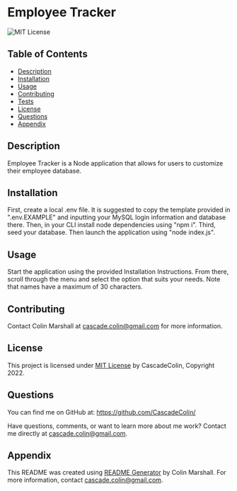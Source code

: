 # Employee Tracker

![MIT License](https://img.shields.io/badge/License-MIT-brightgreen)

## Table of Contents
  
- [Description](#description)
- [Installation](#installation)
- [Usage](#usage)
- [Contributing](#contributing)
- [Tests](#tests)
- [License](#license)
- [Questions](#questions)
- [Appendix](#appendix)
  
## Description

Employee Tracker is a Node application that allows for users to customize their employee database.
  
## Installation
  
First, create a local .env file.  It is suggested to copy the template provided in ".env.EXAMPLE" and inputting your MySQL login information and database there.  Then, in your CLI install node dependencies using "npm i".  Third, seed your database.  Then launch the application using "node index.js".
  
## Usage
  
Start the application using the provided Installation Instructions.  From there, scroll through the menu and select the option that suits your needs.  Note that names have a maximum of 30 characters.
  
## Contributing
  
Contact Colin Marshall at cascade.colin@gmail.com for more information.
  
## License

This project is licensed under [MIT License](https://opensource.org/licenses/MIT) by CascadeColin, Copyright 2022.

## Questions

You can find me on GitHub at:  https://github.com/CascadeColin/

Have questions, comments, or want to learn more about me work?  Contact me directly at cascade.colin@gmail.com.
  
## Appendix

This README was created using [README Generator](https://github.com/CascadeColin/README-Generator) by Colin Marshall.  For more information, contact cascade.colin@gmail.com.
